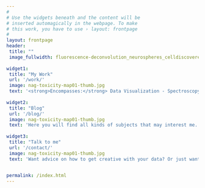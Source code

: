 ```yaml
---
#
# Use the widgets beneath and the content will be
# inserted automagically in the webpage. To make
# this work, you have to use › layout: frontpage
#
layout: frontpage
header:
 title: ""
 image_fullwidth: fluorescence-deconvolution_neurospheres_celldiscoverer2.png
  
widget1:
 title: "My Work"
 url: '/work/'
 image: nag-toxicity-map01-thumb.jpg
 text: '<strong>Encompasses:</strong> Data Visualization - Spectroscopy - Data Preprocessing '
  
widget2:
 title: "Blog"
 url: '/blog/'
 image: nag-toxicity-map01-thumb.jpg
 text: 'Here you will find all kinds of subjects that may interest me.'
  
widget3:
 title: "Talk to me"
 url: '/contact/'
 image: nag-toxicity-map01-thumb.jpg
 text: 'Want advice on how to get creative with your data? Or just want to say hello?'

  
permalink: /index.html
---
```

